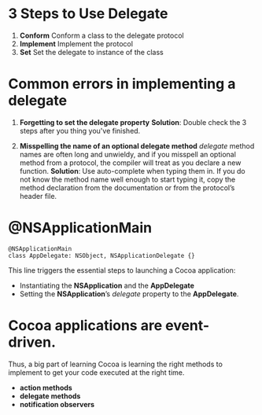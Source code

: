 # 3 Steps to Use Delegate

1. **Conform**
Conform a class to the delegate protocol
2. **Implement**
Implement the protocol
3. **Set**
Set the delegate to instance of the class


# Common errors in implementing a delegate

1. **Forgetting to set the delegate property**
**Solution**: Double check the 3 steps after you thing you've finished.

2. **Misspelling the name of an optional delegate method**
*delegate* method names are often long and unwieldy, and if you misspell an optional method from a protocol, the compiler will treat as you declare a new function.
**Solution**: Use auto-complete when typing them in. If you do not know the method name well enough to start typing it, copy the method declaration from the documentation or from the protocol’s header file. 

# @NSApplicationMain

    @NSApplicationMain
    class AppDelegate: NSObject, NSApplicationDelegate {}

This line triggers the essential steps to launching a Cocoa application:

- Instantiating the **NSApplication** and the **AppDelegate**
- Setting the **NSApplication**’s *delegate* property to the **AppDelegate**.

# Cocoa applications are event-driven.

Thus, a big part of learning Cocoa is learning the right methods to implement to get your code executed at the right time.

- **action methods**
- **delegate methods**
- **notification observers**
